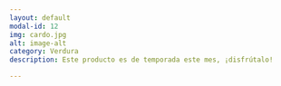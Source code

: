 ```yaml
---
layout: default
modal-id: 12
img: cardo.jpg
alt: image-alt
category: Verdura
description: Este producto es de temporada este mes, ¡disfrútalo!

---
```

